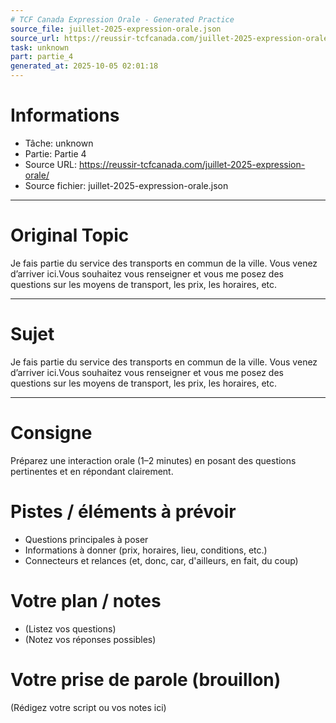 ```yaml
---
# TCF Canada Expression Orale - Generated Practice
source_file: juillet-2025-expression-orale.json
source_url: https://reussir-tcfcanada.com/juillet-2025-expression-orale/
task: unknown
part: partie_4
generated_at: 2025-10-05 02:01:18
---
```


# Informations
- Tâche: unknown
- Partie: Partie 4
- Source URL: https://reussir-tcfcanada.com/juillet-2025-expression-orale/
- Source fichier: juillet-2025-expression-orale.json

---

# Original Topic
Je fais partie du service des transports en commun de la ville. Vous venez d’arriver ici.Vous souhaitez vous renseigner et vous me posez des questions sur les moyens de transport, les prix, les horaires, etc.

---

# Sujet
Je fais partie du service des transports en commun de la ville. Vous venez d’arriver ici.Vous souhaitez vous renseigner et vous me posez des questions sur les moyens de transport, les prix, les horaires, etc.

---
# Consigne
Préparez une interaction orale (1–2 minutes) en posant des questions pertinentes et en répondant clairement.

# Pistes / éléments à prévoir
- Questions principales à poser
- Informations à donner (prix, horaires, lieu, conditions, etc.)
- Connecteurs et relances (et, donc, car, d'ailleurs, en fait, du coup)

# Votre plan / notes
- (Listez vos questions)
- (Notez vos réponses possibles)

# Votre prise de parole (brouillon)
(Rédigez votre script ou vos notes ici)
